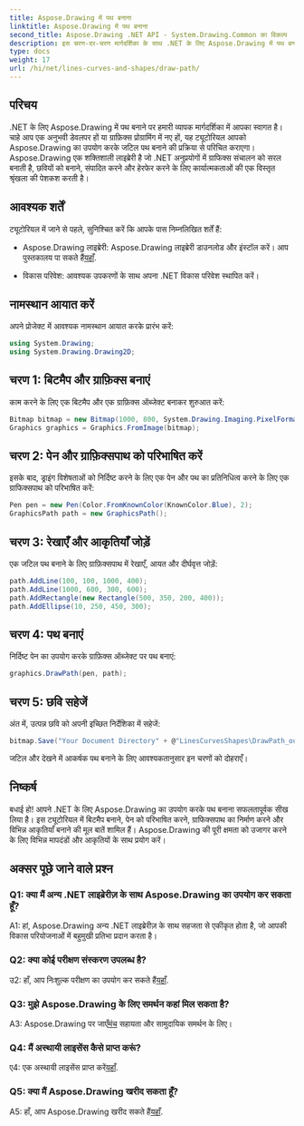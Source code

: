 ```yaml
---
title: Aspose.Drawing में पथ बनाना
linktitle: Aspose.Drawing में पथ बनाना
second_title: Aspose.Drawing .NET API - System.Drawing.Common का विकल्प
description: इस चरण-दर-चरण मार्गदर्शिका के साथ .NET के लिए Aspose.Drawing में पथ बनाना सीखें। सहजता से आश्चर्यजनक ग्राफिक्स बनाएं।
type: docs
weight: 17
url: /hi/net/lines-curves-and-shapes/draw-path/
---
```

## परिचय

.NET के लिए Aspose.Drawing में पथ बनाने पर हमारी व्यापक मार्गदर्शिका में आपका स्वागत है। चाहे आप एक अनुभवी डेवलपर हों या ग्राफ़िक्स प्रोग्रामिंग में नए हों, यह ट्यूटोरियल आपको Aspose.Drawing का उपयोग करके जटिल पथ बनाने की प्रक्रिया से परिचित कराएगा। Aspose.Drawing एक शक्तिशाली लाइब्रेरी है जो .NET अनुप्रयोगों में ग्राफिक्स संचालन को सरल बनाती है, छवियों को बनाने, संपादित करने और हेरफेर करने के लिए कार्यात्मकताओं की एक विस्तृत श्रृंखला की पेशकश करती है।

## आवश्यक शर्तें

ट्यूटोरियल में जाने से पहले, सुनिश्चित करें कि आपके पास निम्नलिखित शर्तें हैं:

-  Aspose.Drawing लाइब्रेरी: Aspose.Drawing लाइब्रेरी डाउनलोड और इंस्टॉल करें। आप पुस्तकालय पा सकते हैं[यहाँ](https://releases.aspose.com/drawing/net/).

- विकास परिवेश: आवश्यक उपकरणों के साथ अपना .NET विकास परिवेश स्थापित करें।

## नामस्थान आयात करें

अपने प्रोजेक्ट में आवश्यक नामस्थान आयात करके प्रारंभ करें:

```csharp
using System.Drawing;
using System.Drawing.Drawing2D;
```

## चरण 1: बिटमैप और ग्राफ़िक्स बनाएं

काम करने के लिए एक बिटमैप और एक ग्राफ़िक्स ऑब्जेक्ट बनाकर शुरुआत करें:

```csharp
Bitmap bitmap = new Bitmap(1000, 800, System.Drawing.Imaging.PixelFormat.Format32bppPArgb);
Graphics graphics = Graphics.FromImage(bitmap);
```

## चरण 2: पेन और ग्राफ़िक्सपाथ को परिभाषित करें

इसके बाद, ड्राइंग विशेषताओं को निर्दिष्ट करने के लिए एक पेन और पथ का प्रतिनिधित्व करने के लिए एक ग्राफिक्सपाथ को परिभाषित करें:

```csharp
Pen pen = new Pen(Color.FromKnownColor(KnownColor.Blue), 2);
GraphicsPath path = new GraphicsPath();
```

## चरण 3: रेखाएँ और आकृतियाँ जोड़ें

एक जटिल पथ बनाने के लिए ग्राफ़िक्सपाथ में रेखाएँ, आयत और दीर्घवृत्त जोड़ें:

```csharp
path.AddLine(100, 100, 1000, 400);
path.AddLine(1000, 600, 300, 600);
path.AddRectangle(new Rectangle(500, 350, 200, 400));
path.AddEllipse(10, 250, 450, 300);
```

## चरण 4: पथ बनाएं

निर्दिष्ट पेन का उपयोग करके ग्राफ़िक्स ऑब्जेक्ट पर पथ बनाएं:

```csharp
graphics.DrawPath(pen, path);
```

## चरण 5: छवि सहेजें

अंत में, उत्पन्न छवि को अपनी इच्छित निर्देशिका में सहेजें:

```csharp
bitmap.Save("Your Document Directory" + @"LinesCurvesShapes\DrawPath_out.png");
```

जटिल और देखने में आकर्षक पथ बनाने के लिए आवश्यकतानुसार इन चरणों को दोहराएँ।

## निष्कर्ष

बधाई हो! आपने .NET के लिए Aspose.Drawing का उपयोग करके पथ बनाना सफलतापूर्वक सीख लिया है। इस ट्यूटोरियल में बिटमैप बनाने, पेन को परिभाषित करने, ग्राफिक्सपाथ का निर्माण करने और विभिन्न आकृतियाँ बनाने की मूल बातें शामिल हैं। Aspose.Drawing की पूरी क्षमता को उजागर करने के लिए विभिन्न मापदंडों और आकृतियों के साथ प्रयोग करें।

## अक्सर पूछे जाने वाले प्रश्न

### Q1: क्या मैं अन्य .NET लाइब्रेरीज़ के साथ Aspose.Drawing का उपयोग कर सकता हूँ?

A1: हां, Aspose.Drawing अन्य .NET लाइब्रेरीज़ के साथ सहजता से एकीकृत होता है, जो आपकी विकास परियोजनाओं में बहुमुखी प्रतिभा प्रदान करता है।

### Q2: क्या कोई परीक्षण संस्करण उपलब्ध है?

 उ2: हाँ, आप निःशुल्क परीक्षण का उपयोग कर सकते हैं[यहाँ](https://releases.aspose.com/).

### Q3: मुझे Aspose.Drawing के लिए समर्थन कहां मिल सकता है?

 A3: Aspose.Drawing पर जाएँ[मंच](https://forum.aspose.com/c/diagram/17) सहायता और सामुदायिक समर्थन के लिए।

### Q4: मैं अस्थायी लाइसेंस कैसे प्राप्त करूं?

 ए4: एक अस्थायी लाइसेंस प्राप्त करें[यहाँ](https://purchase.aspose.com/temporary-license/).

### Q5: क्या मैं Aspose.Drawing खरीद सकता हूँ?

 A5: हाँ, आप Aspose.Drawing खरीद सकते हैं[यहाँ](https://purchase.aspose.com/buy).